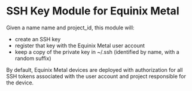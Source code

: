 # SSH Key Module for Equinix Metal

Given a name name and project_id, this module will:

* create an SSH key
* register that key with the Equinix Metal user account
* keep a copy of the private key in ~/.ssh (identified by name, with a random suffix)

By default, Equinix Metal devices are deployed with authorization for all SSH tokens associated with the user account and project responsible for the device.
